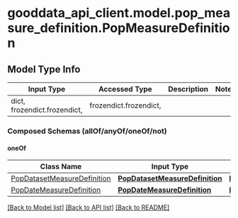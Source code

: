 # gooddata_api_client.model.pop_measure_definition.PopMeasureDefinition

## Model Type Info
Input Type | Accessed Type | Description | Notes
------------ | ------------- | ------------- | -------------
dict, frozendict.frozendict,  | frozendict.frozendict,  |  | 

### Composed Schemas (allOf/anyOf/oneOf/not)
#### oneOf
Class Name | Input Type | Accessed Type | Description | Notes
------------- | ------------- | ------------- | ------------- | -------------
[PopDatasetMeasureDefinition](PopDatasetMeasureDefinition.md) | [**PopDatasetMeasureDefinition**](PopDatasetMeasureDefinition.md) | [**PopDatasetMeasureDefinition**](PopDatasetMeasureDefinition.md) |  | 
[PopDateMeasureDefinition](PopDateMeasureDefinition.md) | [**PopDateMeasureDefinition**](PopDateMeasureDefinition.md) | [**PopDateMeasureDefinition**](PopDateMeasureDefinition.md) |  | 

[[Back to Model list]](../../README.md#documentation-for-models) [[Back to API list]](../../README.md#documentation-for-api-endpoints) [[Back to README]](../../README.md)

